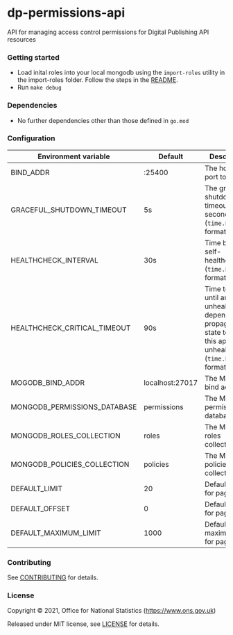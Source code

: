 dp-permissions-api
================
API for managing access control permissions for Digital Publishing API resources

### Getting started

* Load inital roles into your local mongodb using the `import-roles` utility in the import-roles folder. Follow the steps in the [README](./import-roles/README.md).
* Run `make debug`

### Dependencies

* No further dependencies other than those defined in `go.mod`

### Configuration

| Environment variable              | Default   | Description
| ----------------------------      | --------- | -----------
| BIND_ADDR                         | :25400    | The host and port to bind to
| GRACEFUL_SHUTDOWN_TIMEOUT         | 5s        | The graceful shutdown timeout in seconds (`time.Duration` format)
| HEALTHCHECK_INTERVAL              | 30s       | Time between self-healthchecks (`time.Duration` format)
| HEALTHCHECK_CRITICAL_TIMEOUT      | 90s       | Time to wait until an unhealthy dependent propagates its state to make this app unhealthy (`time.Duration` format)
| MOGODB_BIND_ADDR                  | localhost:27017 | The MongoDB bind address
| MONGODB_PERMISSIONS_DATABASE      | permissions     | The MongoDB permissions database
| MONGODB_ROLES_COLLECTION          | roles     | The MongoDB roles collection
| MONGODB_POLICIES_COLLECTION       | policies  | The MongoDB policies collection
| DEFAULT_LIMIT                     | 20        | Default limit for pagination
| DEFAULT_OFFSET                    | 0         | Default offset for pagination
| DEFAULT_MAXIMUM_LIMIT             | 1000      | Default maximum limit for pagination

### Contributing

See [CONTRIBUTING](CONTRIBUTING.md) for details.

### License

Copyright © 2021, Office for National Statistics (https://www.ons.gov.uk)

Released under MIT license, see [LICENSE](LICENSE.md) for details.

